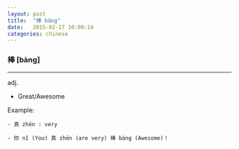 ```yaml
---
layout: post
title:  "棒 bàng"
date:   2015-02-17 10:00:14
categories: chinese
---
```

### 棒 [bàng] 
-----------
adj.

- Great/Awesome

Example:

	- 真 zhēn : very
	
	- 你 nǐ (You) 真 zhēn (are very) 棒 bàng (Awesome)！
